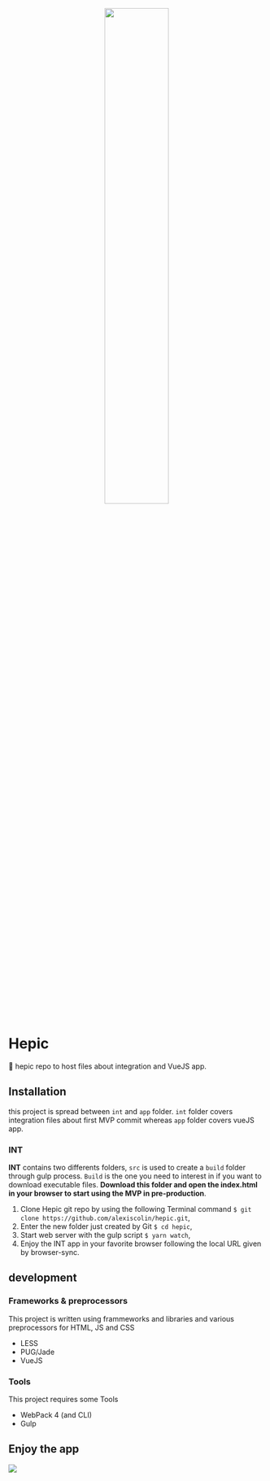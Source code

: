 <p align="center"><img src="http://files.de-jaune-et-de-bleu.com/img/github/hepic.png" width="50%"></p>
<p>&nbsp;</p>

# Hepic
🥇 hepic repo to host files about integration and VueJS app.

## Installation

this project is spread between `int` and `app` folder. `int` folder covers integration files about first MVP commit whereas `app` folder covers vueJS app.

### INT
**INT** contains two differents folders, `src` is used to create a `build` folder through gulp process. `Build` is the one you need to interest in if you want to download executable files. **Download this folder and open the index.html in your browser to start using the MVP in pre-production**.

1. Clone Hepic git repo by using the following Terminal command `$ git clone https://github.com/alexiscolin/hepic.git`,
2. Enter the new folder just created by Git `$ cd hepic`,
3. Start web server with the gulp script `$ yarn watch`,
4. Enjoy the INT app in your favorite browser following the local URL given by browser-sync.


## development
### Frameworks & preprocessors
This project is written using frammeworks and libraries and various preprocessors for HTML, JS and CSS

* LESS
* PUG/Jade
* VueJS

### Tools
This project requires some Tools

* WebPack 4 (and CLI)
* Gulp

## Enjoy the app
![](https://media.giphy.com/media/K76qbIIjXvcqI/giphy.gif)

